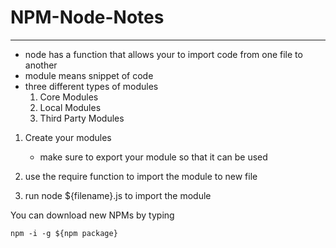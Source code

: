 # NPM-Node-Notes

---

- node has a function that allows your to import code from one file to another
- module means snippet of code
- three different types of modules  
    1. Core Modules
    2. Local Modules
    3. Third Party Modules

1. Create your modules
    - make sure to export your module so that it can be used

2. use the require function to import the module to new file

3. run node ${filename}.js to import the module


You can download new NPMs by typing 

```npm -i -g ${npm package}```

